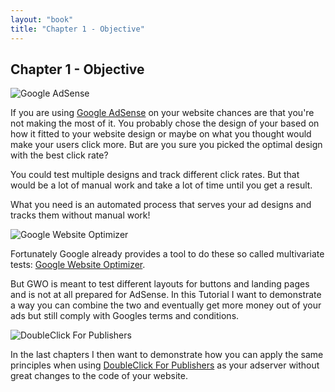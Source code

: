 ```yaml
---
layout: "book"
title: "Chapter 1 - Objective"
---
```

## Chapter 1 - Objective

![Google AdSense](/dfpadsenseoptimiser/img/google-adsense.gif "Google AdSense logo")

If you are using [Google AdSense](http://www.google.com/adsense "Google AdSense homepage") on your website chances are that you're not making the most of it.
You probably chose the design of your based on how it fitted to your website design or maybe on what
you thought would make your users click more. But are you sure you picked the optimal design with
the best click rate?

You could test multiple designs and track different click rates. But that would be a lot of manual
work and take a lot of time until you get a result.

<script type="text/javascript"><!--
google_ad_client = "ca-pub-5588356258460519";
/* first_ad */
google_ad_slot = "3376802008";
google_ad_width = 300;
google_ad_height = 250;
googel_test = "on";
//-->
</script>
<script type="text/javascript"
src="http://pagead2.googlesyndication.com/pagead/show_ads.js">
</script>

What you need is an automated process that serves your ad designs and tracks them without manual work!

![Google Website Optimizer](/dfpadsenseoptimiser/img/google-website-optimizer.gif "Google Website Optimizer logo")

Fortunately Google already provides a tool to do these so called multivariate tests: [Google Website
Optimizer](http://www.google.com/websiteoptimizer "Google Website Optimizer homepage").

But GWO is meant to test different layouts for buttons and landing pages and is not at all prepared
for AdSense. In this Tutorial I want to demonstrate a way you can combine the two and eventually get
more money out of your ads but still comply with Googles terms and conditions.

![DoubleClick For Publishers](/dfpadsenseoptimiser/img/doubleclick-for-publishers.png "DoubleClick For Publishers logo")

In the last chapters I then want to demonstrate how you can apply the same principles when using
[DoubleClick For Publishers](http://www.google.com/admanager "DoubleClick For Publishers homepage") as
your adserver without great changes to the code of your website.
